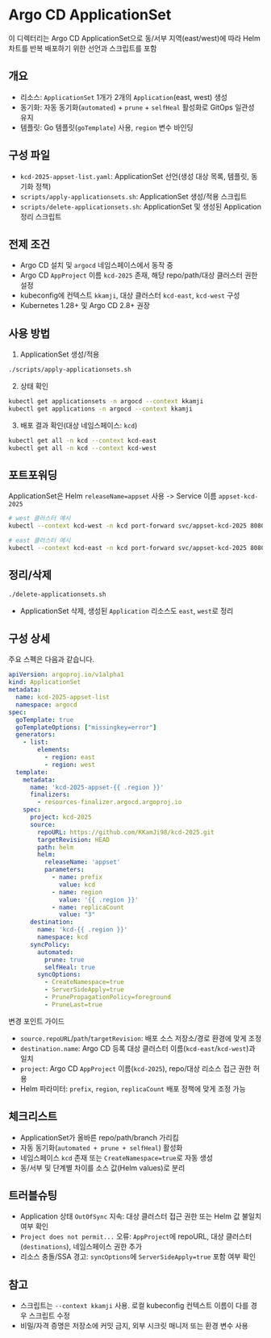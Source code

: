 # Argo CD ApplicationSet

이 디렉터리는 Argo CD ApplicationSet으로 동/서부 지역(east/west)에 따라 Helm 차트를 반복 배포하기 위한 선언과 스크립트를 포함

## 개요

- 리소스: `ApplicationSet` 1개가 2개의 `Application`(east, west) 생성
- 동기화: 자동 동기화(`automated`) + `prune` + `selfHeal` 활성화로 GitOps 일관성 유지
- 템플릿: Go 템플릿(`goTemplate`) 사용, `region` 변수 바인딩

## 구성 파일

- `kcd-2025-appset-list.yaml`: ApplicationSet 선언(생성 대상 목록, 템플릿, 동기화 정책)
- `scripts/apply-applicationsets.sh`: ApplicationSet 생성/적용 스크립트
- `scripts/delete-applicationsets.sh`: ApplicationSet 및 생성된 Application 정리 스크립트

## 전제 조건

- Argo CD 설치 및 `argocd` 네임스페이스에서 동작 중
- Argo CD `AppProject` 이름 `kcd-2025` 존재, 해당 repo/path/대상 클러스터 권한 설정
- kubeconfig에 컨텍스트 `kkamji`, 대상 클러스터 `kcd-east`, `kcd-west` 구성
- Kubernetes 1.28+ 및 Argo CD 2.8+ 권장

## 사용 방법

1) ApplicationSet 생성/적용

```sh
./scripts/apply-applicationsets.sh
```

2) 상태 확인

```sh
kubectl get applicationsets -n argocd --context kkamji
kubectl get applications -n argocd --context kkamji
```

3) 배포 결과 확인(대상 네임스페이스: `kcd`)

```sh
kubectl get all -n kcd --context kcd-east
kubectl get all -n kcd --context kcd-west
```

## 포트포워딩

ApplicationSet은 Helm `releaseName=appset` 사용 -> Service 이름 `appset-kcd-2025`

```sh
# west 클러스터 예시
kubectl --context kcd-west -n kcd port-forward svc/appset-kcd-2025 8080:80

# east 클러스터 예시
kubectl --context kcd-east -n kcd port-forward svc/appset-kcd-2025 8080:80
```

## 정리/삭제

```sh
./delete-applicationsets.sh
```

- ApplicationSet 삭제, 생성된 `Application` 리소스도 `east`, `west`로 정리

## 구성 상세

주요 스펙은 다음과 같습니다.

```yaml
apiVersion: argoproj.io/v1alpha1
kind: ApplicationSet
metadata:
  name: kcd-2025-appset-list
  namespace: argocd
spec:
  goTemplate: true
  goTemplateOptions: ["missingkey=error"]
  generators:
    - list:
        elements:
          - region: east
          - region: west
  template:
    metadata:
      name: 'kcd-2025-appset-{{ .region }}'
      finalizers:
        - resources-finalizer.argocd.argoproj.io
    spec:
      project: kcd-2025
      source:
        repoURL: https://github.com/KKamJi98/kcd-2025.git
        targetRevision: HEAD
        path: helm
        helm:
          releaseName: 'appset'
          parameters:
            - name: prefix
              value: kcd
            - name: region
              value: '{{ .region }}'
            - name: replicaCount
              value: "3"
      destination:
        name: 'kcd-{{ .region }}'
        namespace: kcd
      syncPolicy:
        automated:
          prune: true
          selfHeal: true
        syncOptions:
          - CreateNamespace=true
          - ServerSideApply=true
          - PrunePropagationPolicy=foreground
          - PruneLast=true
```

변경 포인트 가이드

- `source.repoURL`/`path`/`targetRevision`: 배포 소스 저장소/경로 환경에 맞게 조정
- `destination.name`: Argo CD 등록 대상 클러스터 이름(`kcd-east`/`kcd-west`)과 일치
- `project`: Argo CD `AppProject` 이름(`kcd-2025`), repo/대상 리소스 접근 권한 허용
- Helm 파라미터: `prefix`, `region`, `replicaCount` 배포 정책에 맞게 조정 가능

## 체크리스트

- ApplicationSet가 올바른 repo/path/branch 가리킴
- 자동 동기화(`automated + prune + selfHeal`) 활성화
- 네임스페이스 `kcd` 존재 또는 `CreateNamespace=true`로 자동 생성
- 동/서부 및 단계별 차이를 소스 값(Helm values)로 분리

## 트러블슈팅

- Application 상태 `OutOfSync` 지속: 대상 클러스터 접근 권한 또는 Helm 값 불일치 여부 확인
- `Project does not permit...` 오류: `AppProject`에 repoURL, 대상 클러스터(`destinations`), 네임스페이스 권한 추가
- 리소스 충돌/SSA 경고: `syncOptions`에 `ServerSideApply=true` 포함 여부 확인

## 참고

- 스크립트는 `--context kkamji` 사용. 로컬 kubeconfig 컨텍스트 이름이 다를 경우 스크립트 수정
- 비밀/자격 증명은 저장소에 커밋 금지, 외부 시크릿 매니저 또는 환경 변수 사용
